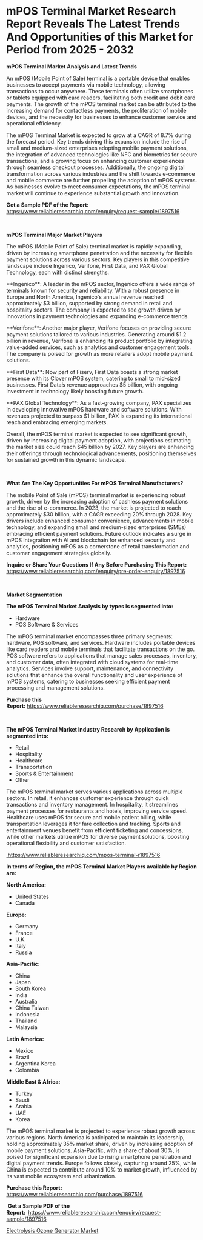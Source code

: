 <p><h1>mPOS Terminal Market Research Report Reveals The Latest Trends And Opportunities of this Market for Period from 2025 - 2032</h1></p><p><strong>mPOS Terminal Market Analysis and Latest Trends</strong></p>
<p><p>An mPOS (Mobile Point of Sale) terminal is a portable device that enables businesses to accept payments via mobile technology, allowing transactions to occur anywhere. These terminals often utilize smartphones or tablets equipped with card readers, facilitating both credit and debit card payments. The growth of the mPOS terminal market can be attributed to the increasing demand for contactless payments, the proliferation of mobile devices, and the necessity for businesses to enhance customer service and operational efficiency.</p><p>The mPOS Terminal Market is expected to grow at a CAGR of 8.7% during the forecast period. Key trends driving this expansion include the rise of small and medium-sized enterprises adopting mobile payment solutions, the integration of advanced technologies like NFC and biometrics for secure transactions, and a growing focus on enhancing customer experiences through seamless checkout processes. Additionally, the ongoing digital transformation across various industries and the shift towards e-commerce and mobile commerce are further propelling the adoption of mPOS systems. As businesses evolve to meet consumer expectations, the mPOS terminal market will continue to experience substantial growth and innovation.</p></p>
<p><strong>Get a Sample PDF of the Report:&nbsp;</strong> <a href="https://www.reliableresearchiq.com/enquiry/request-sample/1897516?utm_campaign=2463&utm_medium=2&utm_source=Github&utm_content=ia&utm_term=08042025&utm_id=mpos-terminal">https://www.reliableresearchiq.com/enquiry/request-sample/1897516</a></p>
<p>&nbsp;</p>
<p><strong>mPOS Terminal Major Market Players</strong></p>
<p><p>The mPOS (Mobile Point of Sale) terminal market is rapidly expanding, driven by increasing smartphone penetration and the necessity for flexible payment solutions across various sectors. Key players in this competitive landscape include Ingenico, Verifone, First Data, and PAX Global Technology, each with distinct strengths.</p><p>**Ingenico**: A leader in the mPOS sector, Ingenico offers a wide range of terminals known for security and reliability. With a robust presence in Europe and North America, Ingenico's annual revenue reached approximately $3 billion, supported by strong demand in retail and hospitality sectors. The company is expected to see growth driven by innovations in payment technologies and expanding e-commerce trends.</p><p>**Verifone**: Another major player, Verifone focuses on providing secure payment solutions tailored to various industries. Generating around $1.2 billion in revenue, Verifone is enhancing its product portfolio by integrating value-added services, such as analytics and customer engagement tools. The company is poised for growth as more retailers adopt mobile payment solutions.</p><p>**First Data**: Now part of Fiserv, First Data boasts a strong market presence with its Clover mPOS system, catering to small to mid-sized businesses. First Data’s revenue approaches $5 billion, with ongoing investment in technology likely boosting future growth.</p><p>**PAX Global Technology**: As a fast-growing company, PAX specializes in developing innovative mPOS hardware and software solutions. With revenues projected to surpass $1 billion, PAX is expanding its international reach and embracing emerging markets.</p><p>Overall, the mPOS terminal market is expected to see significant growth, driven by increasing digital payment adoption, with projections estimating the market size could reach $45 billion by 2027. Key players are enhancing their offerings through technological advancements, positioning themselves for sustained growth in this dynamic landscape.</p></p>
<p>&nbsp;</p>
<p><strong>What Are The Key Opportunities For mPOS Terminal Manufacturers?</strong></p>
<p><p>The mobile Point of Sale (mPOS) terminal market is experiencing robust growth, driven by the increasing adoption of cashless payment solutions and the rise of e-commerce. In 2023, the market is projected to reach approximately $30 billion, with a CAGR exceeding 20% through 2028. Key drivers include enhanced consumer convenience, advancements in mobile technology, and expanding small and medium-sized enterprises (SMEs) embracing efficient payment solutions. Future outlook indicates a surge in mPOS integration with AI and blockchain for enhanced security and analytics, positioning mPOS as a cornerstone of retail transformation and customer engagement strategies globally.</p></p>
<p><strong>Inquire or Share Your Questions If Any Before Purchasing This Report:</strong> <a href="https://www.reliableresearchiq.com/enquiry/pre-order-enquiry/1897516?utm_campaign=2463&utm_medium=2&utm_source=Github&utm_content=ia&utm_term=08042025&utm_id=mpos-terminal">https://www.reliableresearchiq.com/enquiry/pre-order-enquiry/1897516</a></p>
<p>&nbsp;</p>
<p><strong>Market Segmentation</strong></p>
<p><strong>The mPOS Terminal Market Analysis by types is segmented into:</strong></p>
<p><ul><li>Hardware</li><li>POS Software & Services</li></ul></p>
<p><p>The mPOS terminal market encompasses three primary segments: hardware, POS software, and services. Hardware includes portable devices like card readers and mobile terminals that facilitate transactions on the go. POS software refers to applications that manage sales processes, inventory, and customer data, often integrated with cloud systems for real-time analytics. Services involve support, maintenance, and connectivity solutions that enhance the overall functionality and user experience of mPOS systems, catering to businesses seeking efficient payment processing and management solutions.</p></p>
<p><strong>Purchase this Report:&nbsp;</strong><a href="https://www.reliableresearchiq.com/purchase/1897516?utm_campaign=2463&utm_medium=2&utm_source=Github&utm_content=ia&utm_term=08042025&utm_id=mpos-terminal">https://www.reliableresearchiq.com/purchase/1897516</a></p>
<p>&nbsp;</p>
<p><strong>The mPOS Terminal Market Industry Research by Application is segmented into:</strong></p>
<p><ul><li>Retail</li><li>Hospitality</li><li>Healthcare</li><li>Transportation</li><li>Sports & Entertainment</li><li>Other</li></ul></p>
<p><p>The mPOS terminal market serves various applications across multiple sectors. In retail, it enhances customer experience through quick transactions and inventory management. In hospitality, it streamlines payment processes for restaurants and hotels, improving service speed. Healthcare uses mPOS for secure and mobile patient billing, while transportation leverages it for fare collection and tracking. Sports and entertainment venues benefit from efficient ticketing and concessions, while other markets utilize mPOS for diverse payment solutions, boosting operational flexibility and customer satisfaction.</p></p>
<p><a href="https://www.reliableresearchiq.com/mpos-terminal-r1897516?utm_campaign=2463&utm_medium=2&utm_source=Github&utm_content=ia&utm_term=08042025&utm_id=mpos-terminal">&nbsp;https://www.reliableresearchiq.com/mpos-terminal-r1897516</a></p>
<p><strong>In terms of Region, the mPOS Terminal Market Players available by Region are:</strong></p>
<p>
    <p> <strong> North America: </strong>
        <ul>
            <li>United States</li>
            <li>Canada</li>
        </ul>
        </p> 
    <p> <strong> Europe: </strong>
        <ul>
            <li>Germany</li>
            <li>France</li>
            <li>U.K.</li>
            <li>Italy</li>
            <li>Russia</li>
        </ul>
        </p> 
    <p> <strong> Asia-Pacific: </strong>
        <ul>
            <li>China</li>
            <li>Japan</li>
            <li>South Korea</li>
            <li>India</li>
            <li>Australia</li>
            <li>China Taiwan</li>
            <li>Indonesia</li>
            <li>Thailand</li>
            <li>Malaysia</li>
        </ul>
        </p> 
    <p> <strong> Latin America: </strong>
        <ul>
            <li>Mexico</li>
            <li>Brazil</li>
            <li>Argentina Korea</li>
            <li>Colombia</li>
        </ul>
        </p> 
    <p> <strong> Middle East & Africa: </strong>
        <ul>
            <li>Turkey</li>
            <li>Saudi</li>
            <li>Arabia</li>
            <li>UAE</li>
            <li>Korea</li>
        </ul>
    </p>
    </p>
<p><p>The mPOS terminal market is projected to experience robust growth across various regions. North America is anticipated to maintain its leadership, holding approximately 35% market share, driven by increasing adoption of mobile payment solutions. Asia-Pacific, with a share of about 30%, is poised for significant expansion due to rising smartphone penetration and digital payment trends. Europe follows closely, capturing around 25%, while China is expected to contribute around 10% to market growth, influenced by its vast mobile ecosystem and urbanization.</p></p>
<p><strong>Purchase this Report: </strong><a href="https://www.reliableresearchiq.com/purchase/1897516?utm_campaign=2463&utm_medium=2&utm_source=Github&utm_content=ia&utm_term=08042025&utm_id=mpos-terminal">https://www.reliableresearchiq.com/purchase/1897516</a></p>
<p>&nbsp;<strong>Get a Sample PDF of the Report:&nbsp;&nbsp;</strong><a href="https://www.reliableresearchiq.com/enquiry/request-sample/1897516?utm_campaign=2463&utm_medium=2&utm_source=Github&utm_content=ia&utm_term=08042025&utm_id=mpos-terminal">https://www.reliableresearchiq.com/enquiry/request-sample/1897516</a></p>
<p><strong></strong></p>
<p><p><a href="https://github.com/hillsmyung726/Market-Research-Report-List-1/blob/main/electrolysis-ozone-generator-market.md?utm_campaign=2463&utm_medium=2&utm_source=Github&utm_content=ia&utm_term=08042025&utm_id=mpos-terminal">Electrolysis Ozone Generator Market</a></p></p>